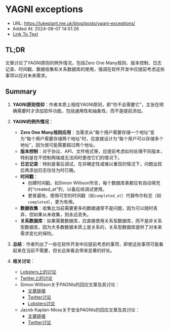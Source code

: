 # YAGNI exceptions
- URL: https://lukeplant.me.uk/blog/posts/yagni-exceptions/
- Added At: 2024-08-07 14:51:26
- [Link To Text](2024-08-07-yagni-exceptions_raw.md)

## TL;DR
文章讨论了YAGNI原则的例外情况，包括Zero One Many规则、版本控制、日志记录、时间戳、数据收集和关系数据库的使用，强调在软件开发中应提前考虑这些事项以应对未来需求。

## Summary
1. **YAGNI原则信仰**：作者本质上相信YAGNI原则，即“你不会需要它”，主张在明确需要时才添加软件功能，包括通用性和抽象性，而不是提前添加。

2. **YAGNI的例外情况**：
   - **Zero One Many规则应用**：当需求从“每个用户需要存储一个地址”变为“每个用户需要存储两个地址”时，应直接设计为“每个用户可以存储多个地址”，因为很可能需要超过两个地址。
   - **版本控制**：对于协议、API、文件格式等，应提前考虑如何处理不同版本，特别是在不控制两端或无法同时更改它们的情况下。
   - **日志记录**：特别是事后调试，在非确定性或难以重现的情况下，问题出现后再添加日志往往为时已晚。
   - **时间戳**：
     - 创建时间戳，如Simon Willison所言，每个数据库表都应有自动填充的“created_at”列，以备后续调试使用。
     - 更普遍地，使用可空的时间戳（如`completed_at`）代替布尔标志（如`completed`），更为有用。
   - **数据收集**：收集比当前需要更多的数据通常不是问题，因为可以随时丢弃，但如果从未收集，则永远丢失。
   - **关系数据库**：如果需要数据库，应直接使用关系型数据库，而不是非关系型数据库，因为大多数数据本质上是关系的，关系型数据库提供了对未来需求变化的保险。

3. **总结**：作者列出了一些在软件开发中应提前考虑的事项，即使这些事项可能看起来在当前不需要，但长远来看会带来显著的好处。

4. **相关讨论**：
   - [Lobsters上的讨论](https://lobste.rs/s/quywfp/yagni_exceptions_2021)
   - [Twitter上的讨论](https://twitter.com/spookylukey/status/1409967250426281984)
   - Simon Willison关于PAGNIs的回应文章及其讨论：
     - [文章链接](https://simonwillison.net/2021/Jul/1/pagnis/)
     - [Twitter讨论](https://twitter.com/simonw/status/1410678459756552198)
     - [Lobsters讨论](https://lobste.rs/s/nokjr0/pagnis_probably_are_gonna_need_its)
   - Jacob Kaplan-Moss关于安全PAGNIs的回应文章及其讨论：
     - [文章链接](https://jacobian.org/2021/jul/8/appsec-pagnis/)
     - [Twitter讨论](https://twitter.com/jacobian/status/1413157068375302146)
